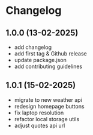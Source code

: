 # Changelog

## 1.0.0 (13-02-2025)

- add changelog
- add first tag & Github release
- update package.json
- add contributing guidelines


## 1.0.1 (15-02-2025)

- migrate to new weather api
- redesign homepage buttons
- fix laptop resolution
- refactor local storage utils
- adjust quotes api url